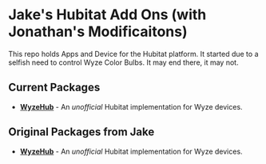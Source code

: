 # Jake's Hubitat Add Ons (with Jonathan's Modificaitons)

This repo holds Apps and Device for the Hubitat platform. It started due to a selfish need to control Wyze Color Bulbs. It may end there, it may not.

## Current Packages

* [**WyzeHub**](https://github.com/fieldsjm/Hubitat-2/tree/master/WyzeHub) - An _unofficial_ Hubitat implementation for Wyze devices.


## Original Packages from Jake

* [**WyzeHub**](https://github.com/jakelehner/Hubitat/tree/master/WyzeHub) - An _unofficial_ Hubitat implementation for Wyze devices.
